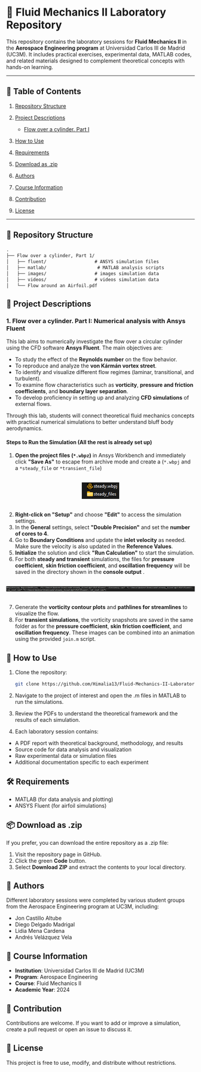 # 🌊 Fluid Mechanics II Laboratory Repository

This repository contains the laboratory sessions for **Fluid Mechanics II** in the **Aerospace Engineering program** at Universidad Carlos III de Madrid (UC3M). It includes practical exercises, experimental data, MATLAB codes, and related materials designed to complement theoretical concepts with hands-on learning.

---

## 📑 Table of Contents
1. [Repository Structure](#-repository-structure)
2. [Project Descriptions](#-project-descriptions)
   - [Flow over a cylinder. Part I](#1-flow-over-a-cylinder-part-i-numerical-analysis-with-ansys-fluent)

3. [How to Use](#-how-to-use)
4. [Requirements](#%EF%B8%8F-requirements)
5. [Download as .zip](#-download-as-zip)
6. [Authors](#-authors)
7. [Course Information](#-course-information)
8. [Contribution](#-contribution)
9. [License](#-license)

---

## 📁 Repository Structure

```
.
├── Flow over a cylinder, Part 1/
│   ├── fluent/                  # ANSYS simulation files
│   ├── matlab/                   # MATLAB analysis scripts
│   ├── images/                  # images simulation data
│   ├── videos/                  # videos simulation data
│   └── Flow around an Airfoil.pdf

```

## 📂 Project Descriptions

### 1. Flow over a cylinder. Part I: Numerical analysis with Ansys Fluent

This lab aims to numerically investigate the flow over a circular cylinder using the CFD software **Ansys Fluent**. The main objectives are:

- To study the effect of the **Reynolds number** on the flow behavior.
- To reproduce and analyze the **von Kármán vortex street**.
- To identify and visualize different flow regimes (laminar, transitional, and turbulent).
- To examine flow characteristics such as **vorticity**, **pressure and friction coefficients**, and **boundary layer separation**.
- To develop proficiency in setting up and analyzing **CFD simulations** of external flows.

Through this lab, students will connect theoretical fluid mechanics concepts with practical numerical simulations to better understand bluff body aerodynamics.

#### Steps to Run the Simulation (All the rest is already set up)

1. **Open the project files (`*.wbpz`)** in Ansys Workbench and immediately click **"Save As"** to escape from archive mode and create a (`*.wbpj` and  a `*steady_file` or `*transient_file`) 

<p align="center">
  <img src="repo_img/1.png" alt="Visualization" style="margin-top: 16px; margin-bottom: 16px;" />
</p>

2. **Right-click on "Setup"** and choose **"Edit"** to access the simulation settings.
3. In the **General** settings, select **"Double Precision"** and set the **number of cores to 4**.
4. Go to **Boundary Conditions** and update the **inlet velocity** as needed. Make sure the velocity is also updated in the **Reference Values**.
5. **Initialize** the solution and click **"Run Calculation"** to start the simulation.
6. For both **steady and transient** simulations, the files for **pressure coefficient**, **skin friction coefficient**, and **oscillation frequency** will be saved in the directory shown in the **console output** .
<p align="center">
  <img src="repo_img/2.png" alt="Console output" style="margin-top: 16px; margin-bottom: 16px;" />
</p>

7. Generate the **vorticity contour plots** and **pathlines for streamlines** to visualize the flow.
8. For **transient simulations**, the vorticity snapshots are saved in the same folder as for the **pressure coefficient**, **skin friction coefficient**, and **oscillation frequency**. These images can be combined into an animation using the provided `join.m` script.

## 🚀 How to Use
1. Clone the repository:
   ```bash
   git clone https://github.com/Himalia13/Fluid-Mechanics-II-Laboratory-Sessions-from-Aerospace-Engineering-UC3M
   ```
2. Navigate to the project of interest and open the .m files in MATLAB to run the simulations.

3. Review the PDFs to understand the theoretical framework and the results of each simulation.

4. Each laboratory session contains:
- A PDF report with theoretical background, methodology, and results
- Source code for data analysis and visualization
- Raw experimental data or simulation files
- Additional documentation specific to each experiment

## 🛠️ Requirements

- MATLAB (for data analysis and plotting)
- ANSYS Fluent (for airfoil simulations)

## 📦 Download as .zip
If you prefer, you can download the entire repository as a .zip file:

1. Visit the repository page in GitHub.
2. Click the green **Code** button.
3. Select **Download ZIP** and extract the contents to your local directory.


## 👥 Authors

Different laboratory sessions were completed by various student groups from the Aerospace Engineering program at UC3M, including:
- Jon Castillo Altube
- Diego Delgado Madrigal
- Lidia Mena Cardena
- Andrés Velázquez Vela


## 📘 Course Information

- **Institution**: Universidad Carlos III de Madrid (UC3M)
- **Program**: Aerospace Engineering
- **Course**: Fluid Mechanics II
- **Academic Year**: 2024

## 🤝 Contribution
Contributions are welcome. If you want to add or improve a simulation, create a pull request or open an issue to discuss it.

## 📄 License
This project is free to use, modify, and distribute without restrictions.


